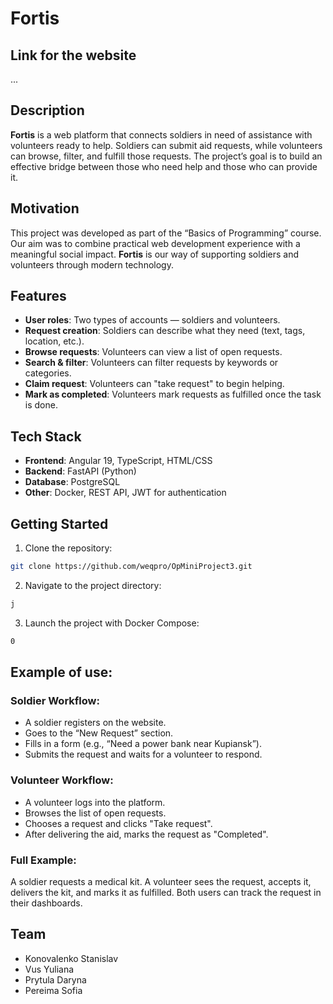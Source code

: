 # Fortis



## Link for the website
...

## Description

**Fortis** is a web platform that connects soldiers in need of assistance with volunteers ready to help. Soldiers can submit aid requests, while volunteers can browse, filter, and fulfill those requests. The project’s goal is to build an effective bridge between those who need help and those who can provide it.


## Motivation

This project was developed as part of the “Basics of Programming” course. Our aim was to combine practical web development experience with a meaningful social impact. **Fortis** is our way of supporting soldiers and volunteers through modern technology.


## Features

- **User roles**: Two types of accounts — soldiers and volunteers.
- **Request creation**: Soldiers can describe what they need (text, tags, location, etc.).
- **Browse requests**: Volunteers can view a list of open requests.
- **Search & filter**: Volunteers can filter requests by keywords or categories.
- **Claim request**: Volunteers can "take request" to begin helping.
- **Mark as completed**: Volunteers mark requests as fulfilled once the task is done.


## Tech Stack

- **Frontend**: Angular 19, TypeScript, HTML/CSS
- **Backend**: FastAPI (Python)
- **Database**: PostgreSQL
- **Other**: Docker, REST API, JWT for authentication


## Getting Started

1. Clone the repository:

```bash
git clone https://github.com/weqpro/OpMiniProject3.git
```

2. Navigate to the project directory:
```bash
j
```
3. Launch the project with Docker Compose:
```bash
0
```
## Example of use:

### Soldier Workflow:
- A soldier registers on the website.
- Goes to the “New Request” section.
- Fills in a form (e.g., “Need a power bank near Kupiansk”).
- Submits the request and waits for a volunteer to respond.

### Volunteer Workflow:
- A volunteer logs into the platform.
- Browses the list of open requests.
- Chooses a request and clicks "Take request".
- After delivering the aid, marks the request as "Completed".

### Full Example:
A soldier requests a medical kit. A volunteer sees the request, accepts it, delivers the kit, and marks it as fulfilled. Both users can track the request in their dashboards.


## Team

- Konovalenko Stanislav
- Vus Yuliana
- Prytula Daryna
- Pereima Sofia
